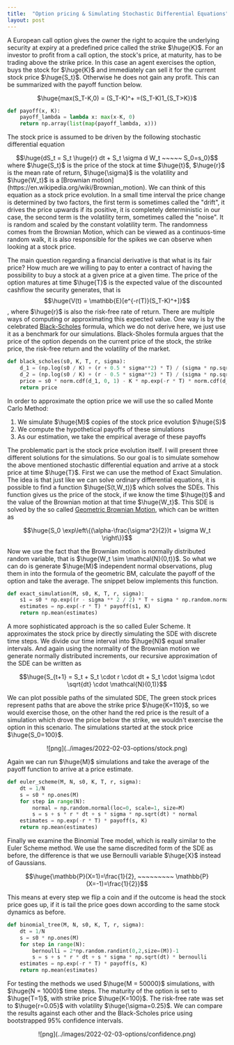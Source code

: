 ```yaml
---
title:  "Option pricing & Simulating Stochastic Differential Equations"
layout: post
---
```


<style TYPE="text/css">
code.has-jax {font: inherit; font-size: 200%; background: inherit; border: inherit;}
</style>
<script type="text/x-mathjax-config">
MathJax.Hub.Config({
    tex2jax: {
        inlineMath: [['$','$'], ['\\(','\\)']],
         chtml: {
            scale: 1.3
        },
        svg: {
            scale: 1.3
        },
        skipTags: ['script', 'noscript', 'style', 'textarea', 'pre'] // removed 'code' entry
    }
});
MathJax.Hub.Queue(function() {
    var all = MathJax.Hub.getAllJax(), i;
    for(i = 0; i < all.length; i += 1) {
        all[i].SourceElement().parentNode.className += ' has-jax';
    }
});
</script>
<script type="text/javascript" src="https://cdnjs.cloudflare.com/ajax/libs/mathjax/2.7.4/MathJax.js?config=TeX-AMS_HTML-full"></script>


A European call option gives the owner the right to acquire the underlying security at expiry at a predefined price called the strike $\huge{K}$. For an investor to profit from a call option, the stock's price, at maturity, has to be trading above the strike price. In this case an agent exercises the option, buys the stock for $\huge{K}$ and immediately can sell it for the current stock price $\huge{S_t}$. Otherwise he does not gain any profit. This can be summarized with the payoff function below.

<center>
$\huge{max(S_T-K,0) = (S_T-K)^+ =(S_T-K)1_{S_T>K}}$
</center>

```python
def payoff(x, K):
    payoff_lambda = lambda x: max(x-K, 0)
    return np.array(list(map(payoff_lambda, x)))
```

The stock price is assumed to be driven by the following stochastic differential equation
<center>
$$\huge{dS_t = S_t \huge{r} dt + S_t \sigma d W_t ~~~~~ S_0=s_0}$$
</center>
where $\huge{S_t}$ is the price of the stock at time $\huge{t}$, $\huge{r}$ is the mean rate of return, $\huge{\sigma}$ is the volatility and $\huge{W_t}$ is a [Brownian motion](https://en.wikipedia.org/wiki/Brownian_motion). We can think of this equation as a stock price evolution. In a small time interval the price change is determined by two factors, the first term is sometimes called the "drift", it drives the price upwards if its positive, it is completely deterministic in our case, the second term is the volatility term, sometimes called the "noise". It is random and scaled by the constant volatility term. The randomness comes from the Brownian Motion, which can be viewed as a continuos-time random walk, it is also responsible for the spikes we can observe when looking at a stock price.

The main question regarding a financial derivative is that what is its fair price? How much are we willing to pay to enter a contract of having the possibility to buy a stock at a given price at a given time. The price of the option matures at time $\huge{T}$ is the expected value of the discounted cashflow the security generates, that is $$\huge{V(t) = \mathbb{E}[e^{-r(T)}(S_T-K)^+]}$$, where $\huge{r}$ is also the risk-free rate of return.
There are multiple ways of computing or approximating this expected value. One way is by the celebrated [Black-Scholes](https://en.wikipedia.org/wiki/Black%E2%80%93Scholes_model) formula, which we do not derive here, we just use it as a benchmark for our simulations. Black-Sholes formula argues that the price of the option depends on the current price of the stock, the strike price, the risk-free return and the volatility of the market.

```python
def black_scholes(s0, K, T, r, sigma):
    d_1 = (np.log(s0 / K) + (r + 0.5 * sigma**2) * T) / (sigma * np.sqrt(T))
    d_2 = (np.log(s0 / K) + (r - 0.5 * sigma**2) * T) / (sigma * np.sqrt(T))
    price = s0 * norm.cdf(d_1, 0, 1) - K * np.exp(-r * T) * norm.cdf(d_2, 0, 1) 
    return price
```

In order to approximate the option price we will use the so called Monte Carlo Method:

<ol>
  <li>We simulate $\huge{M}$ copies of the stock price evolution $\huge{S}$</li>
  <li>We compute the hypothetical payoffs of these simulations</li>
  <li>As our estimation, we take the empirical average of these payoffs</li>
</ol>  

The problematic part is the stock price evolution itself. I will present three different solutions for the simulations. So our goal is to simulate somehow the above mentioned stochastic differential equation and arrive at a stock price at time $\huge{T}$. First we can use the method of Exact Simulation. The idea is that just like we can solve ordinary differential equations, it is possible to find a function $\huge{S(t,W_t)}$ which solves the SDEs. This function gives us the price of the stock, if we know the time $\huge{t}$ and the value of the Brownian motion at that time $\huge{W_t}$. This SDE is solved by the so called [Geometric Brownian Motion](https://en.wikipedia.org/wiki/Geometric_Brownian_motion), which can be written as

<center>
$$\huge{S_0 \exp\left\{(\alpha-\frac{\sigma^2}{2})t + \sigma W_t \right\}}$$
</center>

Now we use the fact that the Brownian motion is normally distributed random variable, that is $\huge{W_t \sim \mathcal{N}(0,t)}$. So what we can do is generate $\huge{M}$ independent normal observations, plug them in into the formula of the geometric BM, calculate the payoff of the option and take the average. The snippet below implements this function. 

```python
def exact_simulation(M, s0, K, T, r, sigma):
    s1 = s0 * np.exp((r - sigma ** 2 / 2) * T + sigma * np.random.normal(loc=0, scale=np.sqrt(T), size=M))
    estimates = np.exp(-r * T) * payoff(s1, K)
    return np.mean(estimates)
```

A more sophisticated approach is the so called Euler Scheme. It approximates the stock price by directly simulating the SDE with discrete time steps. We divide our time interval into $\huge{N}$ equal smaller intervals. And again using the normality of the Brownian motion we generate normally distributed increments, our recursive approximation of the SDE can be written as

<center>
$$\huge{S_{t+1} = S_t +  S_t \cdot r \cdot dt + S_t \cdot \sigma \cdot \sqrt{dt} \cdot \mathcal{N}(0,1)}$$
</center>

We can plot possible paths of the simulated SDE, The green stock prices represent paths that are above the strike price $\huge{K=110}$, so we would exercise those, on the other hand the red price is the result of a simulation which drove the price below the strike, we wouldn't exercise the option in this scenario. The simulations started at the stock price $\huge{S_0=100}$.

<center>
![png](../images/2022-02-03-options/stock.png)
</center>

Again we can run $\huge{M}$ simulations and take the average of the payoff function to arrive at a price estimate. 

```python
def euler_scheme(M, N, s0, K, T, r, sigma):
    dt = 1/N
    s = s0 * np.ones(M)
    for step in range(N):
        normal = np.random.normal(loc=0, scale=1, size=M)
        s = s + s * r * dt + s * sigma * np.sqrt(dt) * normal
    estimates = np.exp(-r * T) * payoff(s, K)
    return np.mean(estimates)
```

Finally we examine the Binomial Tree model, which is really similar to the Euler Scheme method. We use the same discredited form of the SDE as before, the difference is that we use Bernoulli variable $\huge{X}$ instead of Gaussians. 

<center>
$$\huge{\mathbb{P}(X=1)=\frac{1}{2}, ~~~~~~~~~ \mathbb{P}(X=-1)=\frac{1}{2}}$$
</center>

This means at every step we flip a coin and if the outcome is head the stock price goes up, if it is tail the price goes down according to the same stock dynamics as before.

```python
def binomial_tree(M, N, s0, K, T, r, sigma):
    dt = 1/N
    s = s0 * np.ones(M)
    for step in range(N):
        bernoulli = 2*np.random.randint(0,2,size=(M))-1
        s = s + s * r * dt + s * sigma * np.sqrt(dt) * bernoulli
    estimates = np.exp(-r * T) * payoff(s, K)
    return np.mean(estimates)
```

For testing the methods we used $\huge{M = 50000}$ simulations, with $\huge{N = 1000}$ time steps. The maturity of the option is set to $\huge{T=1}$, with strike price $\huge{K=100}$. The risk-free rate was set to $\huge{r=0.05}$ with volatility $\huge{\sigma=0.25}$. We can compare the results against each other and the Black-Scholes price using bootstrapped 95% confidence intervals.

<center>
![png](../images/2022-02-03-options/confidence.png)
</center>